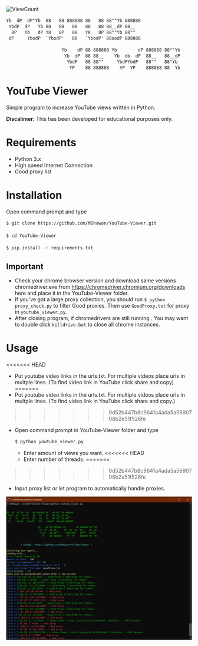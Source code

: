 ![ViewCount](https://views.whatilearened.today/views/github/MShawon/YouTube-Viewer.svg)

    Yb  dP  dP"Yb  88   88 888888 88   88 88""Yb 888888 
     YbdP  dP   Yb 88   88   88   88   88 88__dP 88__   
      8P   Yb   dP Y8   8P   88   Y8   8P 88""Yb 88""   
     dP     YbodP  `YbodP'   88   `YbodP' 88oodP 888888 

                         Yb    dP 88 888888 Yb        dP 888888 88""Yb 
                          Yb  dP  88 88__    Yb  db  dP  88__   88__dP 
                           YbdP   88 88""     YbdPYbdP   88""   88"Yb  
                            YP    88 888888    YP  YP    888888 88  Yb

# YouTube Viewer
Simple program to increase YouTube views written in Python.

**Discalimer:** This has been developed for educational purposes only.
# Requirements
 * Python 3.x
 * High speed Internet Connection
 * Good proxy list
  
# Installation 
 Open command prompt and type
 ```bash
 $ git clone https://github.com/MShawon/YouTube-Viewer.git

 $ cd YouTube-Viewer

 $ pip install -r requirements.txt
 ```
## Important
 * Check your chrome browser version and download same versions chromedriver.exe from https://chromedriver.chromium.org/downloads here and place it in the YouTube-Viewer folder.
 * If you've got a large proxy collection, you should run ```$ python proxy_check.py``` to filter Good proxies. Then use `GoodProxy.txt` for proxy in `youtube_viewer.py`.
 * After closing program, if chromedrivers are still running . You may want to double click `killdrive.bat` to close all chrome instances. 

# Usage
<<<<<<< HEAD
 * Put youtube video links in the urls.txt. For multiple videos place urls in multple lines. (To find video link in YouTube click share and copy)
=======
 * Put youtube video links in the urls.txt. For multiple videos place urls in multple lines. (To find video link in YouTube click share and copy.)
>>>>>>> 9d52b447b8c9641a4ada5a5690708b2e51f526fe
 * Open command prompt in YouTube-Viewer folder and type
    ```python
    $ python youtube_viewer.py
    ```
   * Enter amount of views you want.
<<<<<<< HEAD
   * Enter number of threads. 
=======
>>>>>>> 9d52b447b8c9641a4ada5a5690708b2e51f526fe
   * Input proxy list or let program to automatically handle proxies.

 ![alt text](demo.png "Demo")
